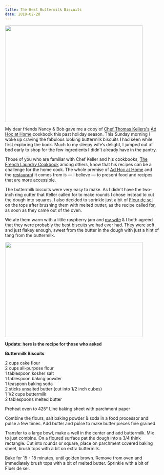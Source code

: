 ```yaml
---
title: The Best Buttermilk Biscuits
date: 2010-02-28
---
```


<img src="/images/2010/02/biscuits-2010-02-28-1.jpg" alt="" title="biscuits-2010-02-28-1" width="450" height="316" class="aligncenter size-full wp-image-449" />

<p>My dear friends Nancy & Bob gave me a copy of <a href="http://en.wikipedia.org/wiki/Thomas_Keller">Chef Thomas Kellers's</a> <a href="http://www.amazon.com/Ad-Hoc-Home-Thomas-Keller/dp/1579653774/ref=sr_1_1?ie=UTF8&s=books&qid=1267375284&sr=8-1">Ad Hoc at Home</a> cookbook this past holiday season.  This Sunday morning I woke up craving the fabulous looking buttermilk biscuits I had seen while first exploring the book.  Much to my sleepy wife’s delight, I jumped out of bed early to shop for the few ingredients I didn't already have in the pantry.</p>

<p>Those of you who are familiar with Chef Keller and his cookbooks, <a href="http://www.amazon.com/French-Laundry-Cookbook-Thomas-Keller/dp/1579651267/ref=sr_1_1?ie=UTF8&s=books&qid=1267375637&sr=8-1">The French Laundry Cookbook</a> among others, know that his recipes can be a challenge for the home cook.  The whole premise of <a href="http://www.amazon.com/Ad-Hoc-Home-Thomas-Keller/dp/1579653774/ref=sr_1_1?ie=UTF8&s=books&qid=1267375284&sr=8-1">Ad Hoc at Home</a> and the <a href="http://www.adhocrestaurant.com/index.php">restaurant</a> it comes from is &mdash; I believe &mdash; to present food and recipes that are more accessible.</p>

<p>The buttermilk biscuits were very easy to make.  As I didn't have the two-inch ring cutter that Keller called for to make rounds I chose instead to cut the dough into squares. I also decided to sprinkle just a bit of <a href="http://en.wikipedia.org/wiki/Fleur_de_sel">Fleur de sel</a> on the tops after brushing them with melted butter, as the recipe called for, as soon as they came out of the oven. </p>

<p>We ate them warm with a little raspberry jam and <a href="http://www.strategicconversations.net/">my wife</a> & I both agreed that they were probably the best biscuits we had ever had. They were soft and just flakey enough, sweet from the butter in the dough with just a hint of tang from the buttermilk.</p>

<img src="/images/2010/02/biscuits-2010-02-28-2.jpg" alt="" title="biscuits-2010-02-28-2" width="450" height="311" class="aligncenter size-full wp-image-450" />

<p><strong>Update: here is the recipe for those who asked</strong></p>

<p><strong>Buttermilk Biscuits</strong></p>

<p>2 cups cake flour<br />
2 cups all-purpose flour<br />
1 tablespoon kosher salt<br />
1 tablespoon baking powder<br />
1 teaspoon baking soda<br />
2 sticks unsalted butter (cut into 1/2 inch cubes)<br />
1 1/2 cups buttermilk<br />
2 tablespoons melted butter</p>

<p>Preheat oven to 425&deg; Line baking sheet with parchment paper</p>

<p>Combine the flours, salt baking powder & soda in a food processor and pulse a few times. Add butter and pulse to make butter pieces fine grained.</p>

<p>Transfer to a large bowl, make a well in the center and add buttermilk.  Mix to just combine. On a floured surface pat the dough into a 3/4 think rectangle.  Cut into rounds or square, place on parchment covered baking sheet, brush tops with a bit on extra buttermilk.</p>

<p>Bake for 15 - 18 minutes, until golden brown.  Remove from oven and  immediately brush tops with a bit of melted butter.  Sprinkle with a bit of Fluer de sel.</p>

